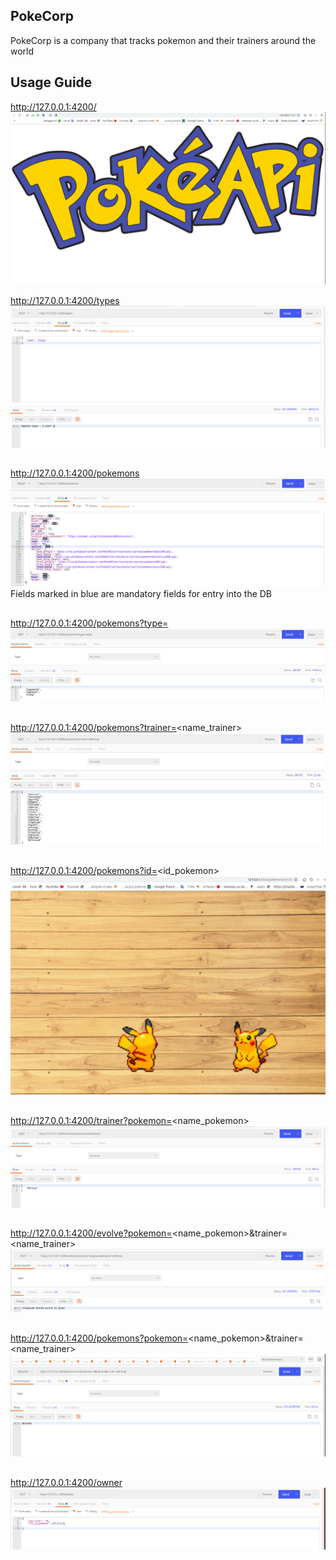 ## PokeCorp
PokeCorp is a company that tracks pokemon and their trainers around the world

## Usage Guide


http://127.0.0.1:4200/
![home](screenshot/home.png "home") 

http://127.0.0.1:4200/types
![1.Update%20pokemon%20types](screenshot/update_type.png "Update pokemon types")
## 

http://127.0.0.1:4200/pokemons
![Add%20new%20pokemon](screenshot/add_pokemon.png "Add new pokemon")
Fields marked in blue are mandatory fields for entry into the DB
## 

http://127.0.0.1:4200/pokemons?type=<ptype>
![Get%20pokemons%20by%20type](screenshot/get_pokemon_by_same_type.png "Get pokemons by type")

## 

http://127.0.0.1:4200/pokemons?trainer=<name_trainer>
![Get%20pokemons%20by%20trainer](screenshot/get_pokemon_by_same_trainer.png "Get pokemons by trainer")

## 

http://127.0.0.1:4200/pokemons?id=<id_pokemon>
![Get%20imge%20pokemon](screenshot/imge_poke_25.png "Get pokemons by trainer")

## 

http://127.0.0.1:4200/trainer?pokemon=<name_pokemon>
![Get%20trainers%20of%20a%20pokemon](screenshot/get_trainer_of_pokemon.png "Get imge pokemon")

## 

http://127.0.0.1:4200/evolve?pokemon=<name_pokemon>&trainer=<name_trainer>
![Evolve (pokemon%20x%20of%20trainer%20y)](screenshot/evolve.png "Evolve (pokemon x of trainer y)")

## 

http://127.0.0.1:4200/pokemons?pokemon=<name_pokemon>&trainer=<name_trainer>
![Delete%20pokemon%20of%20trainer](screenshot/deleted_pokemon_of_trainer.png "Delete pokemon of trainer")

## 
http://127.0.0.1:4200/owner
![Add%20list%20pokemon%20to%20trainer](screenshot/add_list_pokemon_to_trainer.png "Add list pokemon to trainer")